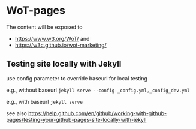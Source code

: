 # WoT-pages

The content will be exposed to
* https://www.w3.org/WoT/ and
* https://w3c.github.io/wot-marketing/

## Testing site locally with Jekyll

use config parameter to override baseurl for local testing

e.g., without baseurl
`jekyll serve --config _config.yml,_config_dev.yml`

e.g., with baseurl
`jekyll serve`

see also https://help.github.com/en/github/working-with-github-pages/testing-your-github-pages-site-locally-with-jekyll

